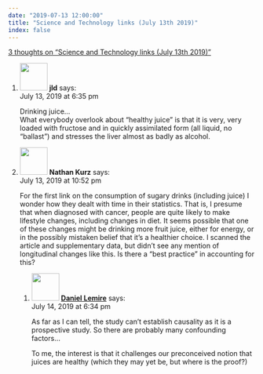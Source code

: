 ```yaml
---
date: "2019-07-13 12:00:00"
title: "Science and Technology links (July 13th 2019)"
index: false
---
```


[3 thoughts on &ldquo;Science and Technology links (July 13th 2019)&rdquo;](/lemire/blog/2019/07-13-science-and-technology-links-july-13th-2019)

<ol class="comment-list">
<li id="comment-417512" class="comment even thread-even depth-1">
<div class="comment-author vcard">
<img alt src="https://secure.gravatar.com/avatar/988ac6d9ab01c62c26ca83981a0e5e9a?s=56&#038;d=mm&#038;r=g" srcset="https://secure.gravatar.com/avatar/988ac6d9ab01c62c26ca83981a0e5e9a?s=112&#038;d=mm&#038;r=g 2x" class="avatar avatar-56 photo" height="56" width="56" decoding="async" /> <b class="fn">jld</b> <span class="says">says:</span> </div>
<div class="comment-metadata"><time datetime="2019-07-13T18:35:48+00:00">July 13, 2019 at 6:35 pm</time></a> </div>
<div class="comment-content">
<p>Drinking juice&#8230;<br/>
What everybody overlook about &ldquo;healthy juice&rdquo; is that it is very, very loaded with fructose and in quickly assimilated form (all liquid, no &ldquo;ballast&rdquo;) and stresses the liver almost as badly as alcohol.</p>
</div>
</li>
<li id="comment-417625" class="comment odd alt thread-odd thread-alt depth-1 parent">
<div class="comment-author vcard">
<img alt src="https://secure.gravatar.com/avatar/42db3b38e7ec7d5daa0813add239f16c?s=56&#038;d=mm&#038;r=g" srcset="https://secure.gravatar.com/avatar/42db3b38e7ec7d5daa0813add239f16c?s=112&#038;d=mm&#038;r=g 2x" class="avatar avatar-56 photo" height="56" width="56" decoding="async" /> <b class="fn">Nathan Kurz</b> <span class="says">says:</span> </div>
<div class="comment-metadata"><time datetime="2019-07-13T22:52:52+00:00">July 13, 2019 at 10:52 pm</time></a> </div>
<div class="comment-content">
<p>For the first link on the consumption of sugary drinks (including juice) I wonder how they dealt with time in their statistics. That is, I presume that when diagnosed with cancer, people are quite likely to make lifestyle changes, including changes in diet. It seems possible that one of these changes might be drinking more fruit juice, either for energy, or in the possibly mistaken belief that it&rsquo;s a healthier choice. I scanned the article and supplementary data, but didn&rsquo;t see any mention of longitudinal changes like this. Is there a &ldquo;best practice&rdquo; in accounting for this?</p>
</div>
<ol class="children">
<li id="comment-417750" class="comment byuser comment-author-lemire bypostauthor even depth-2">
<div class="comment-author vcard">
<img alt src="https://secure.gravatar.com/avatar/2ca999bef9535950f5b84281a4dab006?s=56&#038;d=mm&#038;r=g" srcset="https://secure.gravatar.com/avatar/2ca999bef9535950f5b84281a4dab006?s=112&#038;d=mm&#038;r=g 2x" class="avatar avatar-56 photo" height="56" width="56" loading="lazy" decoding="async" /> <b class="fn"><a href="https://lemire.me/en/" class="url" rel="ugc">Daniel Lemire</a></b> <span class="says">says:</span> </div>
<div class="comment-metadata"><time datetime="2019-07-14T18:34:16+00:00">July 14, 2019 at 6:34 pm</time></a> </div>
<div class="comment-content">
<p>As far as I can tell, the study can’t establish causality as it is a prospective study. So there are probably many confounding factors&#8230;</p>
<p>To me, the interest is that it challenges our preconceived notion that juices are healthy (which they may yet be, but where is the proof?)</p>
</div>
</li>
</ol>
</li>
</ol>
